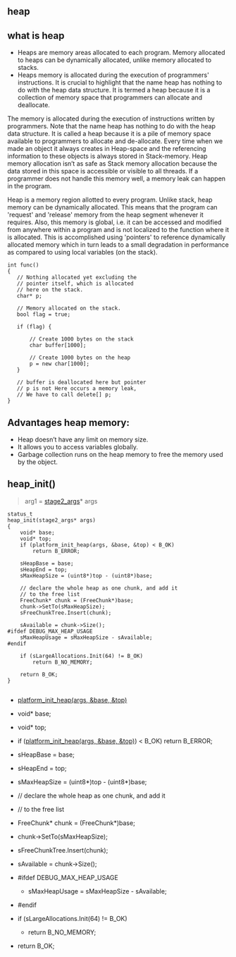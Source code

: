 ## heap

## what is heap

+ Heaps are memory areas allocated to each program. Memory allocated to heaps can be dynamically allocated, unlike memory allocated to stacks.
+ Heaps memory is allocated during the execution of programmers' instructions. It is crucial to highlight that the name heap has nothing to do with the heap data structure. It is termed a heap because it is a collection of memory space that programmers can allocate and deallocate.

 The memory is allocated during the execution of instructions written by programmers. Note that the name heap has nothing to do with the heap data structure. It is called a heap because it is a pile of memory space available to programmers to allocate and de-allocate. Every time when we made an object it always creates in Heap-space and the referencing information to these objects is always stored in Stack-memory. Heap memory allocation isn’t as safe as Stack memory allocation because the data stored in this space is accessible or visible to all threads. If a programmer does not handle this memory well, a memory leak can happen in the program.
 
 Heap is a memory region allotted to every program. Unlike stack, heap memory can be dynamically allocated. This means that the program can 'request' and 'release' memory from the heap segment whenever it requires. Also, this memory is global, i.e. it can be accessed and modified from anywhere within a program and is not localized to the function where it is allocated. This is accomplished using 'pointers' to reference dynamically allocated memory which in turn leads to a small degradation in performance as compared to using local variables (on the stack).
 
 ```
 int func()
{
    // Nothing allocated yet excluding the
    // pointer itself, which is allocated
    // here on the stack.
    char* p;
  
    // Memory allocated on the stack.
    bool flag = true;
  
    if (flag) {
  
        // Create 1000 bytes on the stack
        char buffer[1000];
  
        // Create 1000 bytes on the heap
        p = new char[1000];
    }
  
    // buffer is deallocated here but pointer
    // p is not Here occurs a memory leak,
    // We have to call delete[] p;
}
 
 ```
 
 ## Advantages heap memory:

+ Heap doesn’t have any limit on memory size.
+ It allows you to access variables globally.
+ Garbage collection runs on the heap memory to free the memory used by the object.


## heap_init()

> arg1 = [stage2_args](/boot/structure/stage2_args.md)* args

```
status_t
heap_init(stage2_args* args)
{
	void* base;
	void* top;
	if (platform_init_heap(args, &base, &top) < B_OK)
		return B_ERROR;

	sHeapBase = base;
	sHeapEnd = top;
	sMaxHeapSize = (uint8*)top - (uint8*)base;

	// declare the whole heap as one chunk, and add it
	// to the free list
	FreeChunk* chunk = (FreeChunk*)base;
	chunk->SetTo(sMaxHeapSize);
	sFreeChunkTree.Insert(chunk);

	sAvailable = chunk->Size();
#ifdef DEBUG_MAX_HEAP_USAGE
	sMaxHeapUsage = sMaxHeapSize - sAvailable;
#endif

	if (sLargeAllocations.Init(64) != B_OK)
		return B_NO_MEMORY;

	return B_OK;
}


```

* [platform_init_heap(args, &base, &top)](/boot/efi/heap.md#platform_init_heap)
* void* base;
* void* top;
* if ([platform_init_heap(args, &base, &top)](/boot/efi/heap.md#platform_init_heap)) < B_OK)
	return B_ERROR;
* sHeapBase = base;
* sHeapEnd = top;
* sMaxHeapSize = (uint8*)top - (uint8*)base;

* // declare the whole heap as one chunk, and add it
* // to the free list
* FreeChunk* chunk = (FreeChunk*)base;
* chunk->SetTo(sMaxHeapSize);
* sFreeChunkTree.Insert(chunk);

* sAvailable = chunk->Size();
* #ifdef DEBUG_MAX_HEAP_USAGE
	* sMaxHeapUsage = sMaxHeapSize - sAvailable;
* #endif

* if (sLargeAllocations.Init(64) != B_OK)
	* return B_NO_MEMORY;

* return B_OK;
